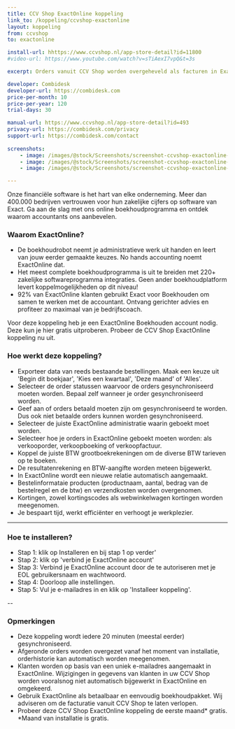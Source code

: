 ```yaml
---
title: CCV Shop ExactOnline koppeling
link_to: /koppeling/ccvshop-exactonline
layout: koppeling
from: ccvshop
to: exactonline

install-url: hhttps://www.ccvshop.nl/app-store-detail?id=11800
#video-url: https://www.youtube.com/watch?v=sTiAexI7vpQ&t=3s

excerpt: Orders vanuit CCV Shop worden overgeheveld als facturen in ExactOnline. 

developer: Combidesk  
developer-url: https://combidesk.com
price-per-month: 10
price-per-year: 120 
trial-days: 30

manual-url: https://www.ccvshop.nl/app-store-detail?id=493
privacy-url: https://combidesk.com/privacy
support-url: https://combidesk.com/contact
      
screenshots:
    - image: /images/@stock/Screenshots/screenshot-ccvshop-exactonline-1.png
    - image: /images/@stock/Screenshots/screenshot-ccvshop-exactonline-2.png
    - image: /images/@stock/Screenshots/screenshot-ccvshop-exactonline-3.png

---
```


Onze financiële software is het hart van elke onderneming. Meer dan 400.000 bedrijven vertrouwen voor hun zakelijke cijfers op software van Exact. Ga aan de slag met ons online boekhoudprogramma en ontdek waarom accountants ons aanbevelen.

### Waarom ExactOnline?
* De boekhoudrobot neemt je administratieve werk uit handen en leert van jouw eerder gemaakte keuzes. No hands accounting noemt ExactOnline dat.
* Het meest complete boekhoudprogramma is uit te breiden met 220+ zakelijke softwareprogramma integraties. Geen ander boekhoudplatform levert koppelmogelijkheden op dit niveau!
* 92% van ExactOnline klanten gebruikt Exact voor Boekhouden om samen te werken met de accountant. Ontvang gerichter advies en profiteer zo maximaal van je bedrijfscoach.

Voor deze koppeling heb je een ExactOnline Boekhouden account nodig. Deze kun je hier gratis uitproberen.
Probeer de CCV Shop ExactOnline koppeling nu uit.

### Hoe werkt deze koppeling?
* Exporteer data van reeds bestaande bestellingen. Maak een keuze uit 'Begin dit boekjaar', 'Kies een kwartaal', 'Deze maand' of 'Alles'.
* Selecteer de order statussen waarvoor de orders gesynchroniseerd moeten worden. Bepaal zelf wanneer je order gesynchroniseerd worden.
* Geef aan of orders betaald moeten zijn om gesynchroniseerd te worden. Dus ook niet betaalde orders kunnen worden gesynchroniseerd.
* Selecteer de juiste ExactOnline administratie waarin geboekt moet worden.
* Selecteer hoe je orders in ExactOnline geboekt moeten worden: als verkooporder, verkoopboeking of verkoopfactuur.
* Koppel de juiste BTW grootboekrekeningen om de diverse BTW tarieven op te boeken.
* De resultatenrekening en BTW-aangifte worden meteen bijgewerkt.
* In ExactOnline wordt een nieuwe relatie automatisch aangemaakt.
* Bestelinformataie producten (productnaam, aantal, bedrag van de bestelregel en de btw) en verzendkosten worden overgenomen.
* Kortingen, zowel kortingscodes als webwinkelwagen kortingen worden meegenomen.
* Je bespaart tijd, werkt efficiënter en verhoogt je werkplezier.

---

### Hoe te installeren?
* Stap 1: klik op Installeren en bij stap 1 op verder'
* Stap 2: klik op 'verbind je ExactOnline account'
* Stap 3: Verbind je ExactOnline account door de te autoriseren met je EOL gebruikersnaam en wachtwoord.
* Stap 4: Doorloop alle instellingen.
* Stap 5: Vul je e-mailadres in en klik op 'Installeer koppeling'.

--

### Opmerkingen
* Deze koppeling wordt iedere 20 minuten (meestal eerder) gesynchroniseerd.
* Afgeronde orders worden overgezet vanaf het moment van installatie, orderhistorie kan automatisch worden meegenomen.
* Klanten worden op basis van een uniek e-mailadres aangemaakt in ExactOnline. Wijzigingen in gegevens van klanten in uw CCV Shop worden vooralsnog niet automatisch bijgewerkt in ExactOnline en omgekeerd.
* Gebruik ExactOnline als betaalbaar en eenvoudig boekhoudpakket. Wij adviseren om de facturatie vanuit CCV Shop te laten verlopen.
* Probeer deze CCV Shop ExactOnline koppeling de eerste maand* gratis. *Maand van installatie is gratis.